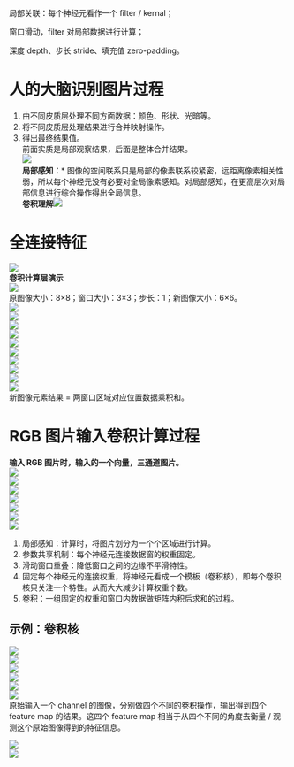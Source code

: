 局部关联：每个神经元看作一个 filter / kernal；

窗口滑动，filter 对局部数据进行计算；

深度 depth、步长 stride、填充值 zero-padding。

人的大脑识别图片过程
==========

1.  由不同皮质层处理不同方面数据：颜色、形状、光暗等。
2.  将不同皮质层处理结果进行合并映射操作。
3.  得出最终结果值。  
    前面实质是局部观察结果，后面是整体合并结果。  
    ![](https://img-blog.csdnimg.cn/20191103081548572.png?x-oss-process=image/watermark,type_ZmFuZ3poZW5naGVpdGk,shadow_10,text_aHR0cHM6Ly9ibG9nLmNzZG4ubmV0L3dlaXhpbl80NTQwNzY2OA==,size_16,color_FFFFFF,t_70#pic_center)  
    **局部感知：*** 图像的空间联系只是局部的像素联系较紧密，远距离像素相关性弱，所以每个神经元没有必要对全局像素感知。对局部感知，在更高层次对局部信息进行综合操作得出全局信息。  
    **卷积理解**![](https://img-blog.csdnimg.cn/20191103131156553.png?x-oss-process=image/watermark,type_ZmFuZ3poZW5naGVpdGk,shadow_10,text_aHR0cHM6Ly9ibG9nLmNzZG4ubmV0L3dlaXhpbl80NTQwNzY2OA==,size_16,color_FFFFFF,t_70#pic_center)

全连接特征
=====

![](https://img-blog.csdnimg.cn/20191103131323345.png?x-oss-process=image/watermark,type_ZmFuZ3poZW5naGVpdGk,shadow_10,text_aHR0cHM6Ly9ibG9nLmNzZG4ubmV0L3dlaXhpbl80NTQwNzY2OA==,size_16,color_FFFFFF,t_70#pic_center)  
**卷积计算层演示**  
![](https://img-blog.csdnimg.cn/20191103131401175.png?x-oss-process=image/watermark,type_ZmFuZ3poZW5naGVpdGk,shadow_10,text_aHR0cHM6Ly9ibG9nLmNzZG4ubmV0L3dlaXhpbl80NTQwNzY2OA==,size_16,color_FFFFFF,t_70#pic_center)  
原图像大小：8×8；窗口大小：3×3；步长：1；新图像大小：6×6。  
![](https://img-blog.csdnimg.cn/20191103131419382.png?x-oss-process=image/watermark,type_ZmFuZ3poZW5naGVpdGk,shadow_10,text_aHR0cHM6Ly9ibG9nLmNzZG4ubmV0L3dlaXhpbl80NTQwNzY2OA==,size_16,color_FFFFFF,t_70#pic_center)  
![](https://img-blog.csdnimg.cn/20191103131718771.png?x-oss-process=image/watermark,type_ZmFuZ3poZW5naGVpdGk,shadow_10,text_aHR0cHM6Ly9ibG9nLmNzZG4ubmV0L3dlaXhpbl80NTQwNzY2OA==,size_16,color_FFFFFF,t_70#pic_center)  
![](https://img-blog.csdnimg.cn/2019110313173213.png#pic_center)  
![](https://img-blog.csdnimg.cn/20191103131744310.png#pic_center)  
![](https://img-blog.csdnimg.cn/20191103131802681.png#pic_center)  
![](https://img-blog.csdnimg.cn/20191103131812383.png#pic_center)  
![](https://img-blog.csdnimg.cn/20191103131826706.png#pic_center)  
![](https://img-blog.csdnimg.cn/20191103131848233.png#pic_center)  
![](https://img-blog.csdnimg.cn/20191103131855994.png#pic_center)  
![](https://img-blog.csdnimg.cn/20191103131904228.png#pic_center)  
新图像元素结果 = 两窗口区域对应位置数据乘积和。

RGB 图片输入卷积计算过程
==============

**输入 RGB 图片时，输入的一个向量，三通道图片。**  
![](https://img-blog.csdnimg.cn/20191103224516812.png#pic_center)  
![](https://img-blog.csdnimg.cn/20191103224545312.png#pic_center)  
![](https://img-blog.csdnimg.cn/20191103224554221.png?x-oss-process=image/watermark,type_ZmFuZ3poZW5naGVpdGk,shadow_10,text_aHR0cHM6Ly9ibG9nLmNzZG4ubmV0L3dlaXhpbl80NTQwNzY2OA==,size_16,color_FFFFFF,t_70#pic_center)  
![](https://img-blog.csdnimg.cn/20191103224605595.png#pic_center)  
![](https://img-blog.csdnimg.cn/20191103224638167.png#pic_center)  
![](https://img-blog.csdnimg.cn/20191103224646107.png#pic_center)  
![](https://img-blog.csdnimg.cn/20191103224717911.png#pic_center)

1.  局部感知：计算时，将图片划分为一个个区域进行计算。
2.  参数共享机制：每个神经元连接数据窗的权重固定。
3.  滑动窗口重叠：降低窗口之间的边缘不平滑特性。
4.  固定每个神经元的连接权重，将神经元看成一个模板（卷积核），即每个卷积核只关注一个特性。从而大大减少计算权重个数。
5.  卷积：一组固定的权重和窗口内数据做矩阵内积后求和的过程。

示例：卷积核
------

![](https://img-blog.csdnimg.cn/20191103225641148.png?x-oss-process=image/watermark,type_ZmFuZ3poZW5naGVpdGk,shadow_10,text_aHR0cHM6Ly9ibG9nLmNzZG4ubmV0L3dlaXhpbl80NTQwNzY2OA==,size_16,color_FFFFFF,t_70#pic_center)  
![](https://img-blog.csdnimg.cn/2019110322590013.png#pic_center)  
![](https://img-blog.csdnimg.cn/20191103225933968.png#pic_center)  
![](https://img-blog.csdnimg.cn/20191103230011680.png#pic_center)  
![](https://img-blog.csdnimg.cn/20191103230030202.png#pic_center)  
![](https://img-blog.csdnimg.cn/20191103230143293.png?x-oss-process=image/watermark,type_ZmFuZ3poZW5naGVpdGk,shadow_10,text_aHR0cHM6Ly9ibG9nLmNzZG4ubmV0L3dlaXhpbl80NTQwNzY2OA==,size_16,color_FFFFFF,t_70#pic_center)  
原始输入一个 channel 的图像，分别做四个不同的卷积操作，输出得到四个 feature map 的结果。这四个 feature map 相当于从四个不同的角度去衡量 / 观测这个原始图像得到的特征信息。

![](https://img-blog.csdnimg.cn/20191103230355528.png?x-oss-process=image/watermark,type_ZmFuZ3poZW5naGVpdGk,shadow_10,text_aHR0cHM6Ly9ibG9nLmNzZG4ubmV0L3dlaXhpbl80NTQwNzY2OA==,size_16,color_FFFFFF,t_70#pic_center)  
![](https://img-blog.csdnimg.cn/20191103230434146.png?x-oss-process=image/watermark,type_ZmFuZ3poZW5naGVpdGk,shadow_10,text_aHR0cHM6Ly9ibG9nLmNzZG4ubmV0L3dlaXhpbl80NTQwNzY2OA==,size_16,color_FFFFFF,t_70#pic_center)